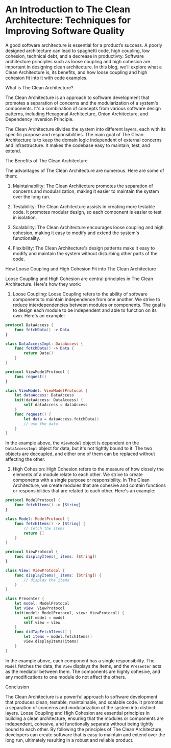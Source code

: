 # An Introduction to The Clean Architecture: Techniques for Improving Software Quality

A good software architecture is essential for a product’s success. A poorly designed architecture can lead to spaghetti code, high coupling, low cohesion, technical debt, and a decrease in productivty. Software architecture principles such as loose coupling and high cohesion are important in designing clean architecture. In this blog, we'll explore what a Clean Architecture is, its benefits, and how loose coupling and high cohesion fit into it with code examples.

What is The Clean Architecture?

The Clean Architecture is an approach to software development that promotes a separation of concerns and the modularization of a system's components. It's a combination of concepts from various software design patterns, including Hexagonal Architecture, Onion Architecture, and Dependency Inversion Principle.

The Clean Architecture divides the system into different layers, each with its specific purpose and responsibilities. The main goal of The Clean Architecture is to keep the domain logic independent of external concerns and infrastructure. It makes the codebase easy to maintain, test, and extend.

The Benefits of The Clean Architecture

The advantages of The Clean Architecture are numerous. Here are some of them:

1. Maintainability: The Clean Architecture promotes the separation of concerns and modularization, making it easier to maintain the system over the long run.

2. Testability: The Clean Architecture assists in creating more testable code. It promotes modular design, so each component is easier to test in isolation.

3. Scalability: The Clean Architecture encourages loose coupling and high cohesion, making it easy to modify and extend the system's functionality.

4. Flexibility: The Clean Architecture's design patterns make it easy to modify and maintain the system without disturbing other parts of the code.

How Loose Coupling and High Cohesion Fit into The Clean Architecture

Loose Coupling and High Cohesion are central principles in The Clean Architecture. Here's how they work:

1. Loose Coupling: Loose Coupling refers to the ability of software components to maintain independence from one another. We strive to reduce interdependencies between modules or components. The goal is to design each module to be independent and able to function on its own. Here's an example:

```swift
protocol DataAccess {
    func fetchData() -> Data
}

class DataAccessImpl: DataAccess {
    func fetchData() -> Data {
        return Data()
    }
}

protocol ViewModelProtocol {
    func request()
}

class ViewModel: ViewModelProtocol {
    let dataAccess: DataAccess
    init(dataAccess: DataAccess) {
        self.dataAccess = dataAccess
    }
    func request() {
        let data = dataAccess.fetchData()
        // use the data
    }
}
```

In the example above, the `ViewModel` object is dependent on the `DataAccessImpl` object for data, but it's not tightly bound to it. The two objects are decoupled, and either one of them can be replaced without affecting the other.

2. High Cohesion: High Cohesion refers to the measure of how closely the elements of a module relate to each other. We strive to create components with a single purpose or responsibility. In The Clean Architecture, we create modules that are cohesive and contain functions or responsibilities that are related to each other. Here's an example:

```swift
protocol ModelProtocol {
    func fetchItems() -> [String]
}

class Model: ModelProtocol {
    func fetchItems() -> [String] {
        // fetch the items
        return []
    }
}

protocol ViewProtocol {
    func displayItems(_ items: [String])
}

class View: ViewProtocol {
    func displayItems(_ items: [String]) {
        // display the items
    }
}

class Presenter {
    let model: ModelProtocol
    let view: ViewProtocol
    init(model: ModelProtocol, view: ViewProtocol) {
        self.model = model
        self.view = view
    }
    func didTapFetchItems() {
        let items = model.fetchItems()
        view.displayItems(items)
    }
}
```

In the example above, each component has a single responsibility. The `Model` fetches the data, the `View` displays the items, and the `Presenter` acts as the mediator between them. The components are highly cohesive, and any modifications to one module do not affect the others.

Conclusion

The Clean Architecture is a powerful approach to software development that produces clean, testable, maintainable, and scalable code. It promotes a separation of concerns and modularization of the system into distinct layers. Loose Coupling and High Cohesion are essential principles in building a clean architecture, ensuring that the modules or components are independent, cohesive, and functionally separate without being tightly bound to each other. By following the principles of The Clean Architecture, developers can create software that is easy to maintain and extend over the long run, ultimately resulting in a robust and reliable product.
